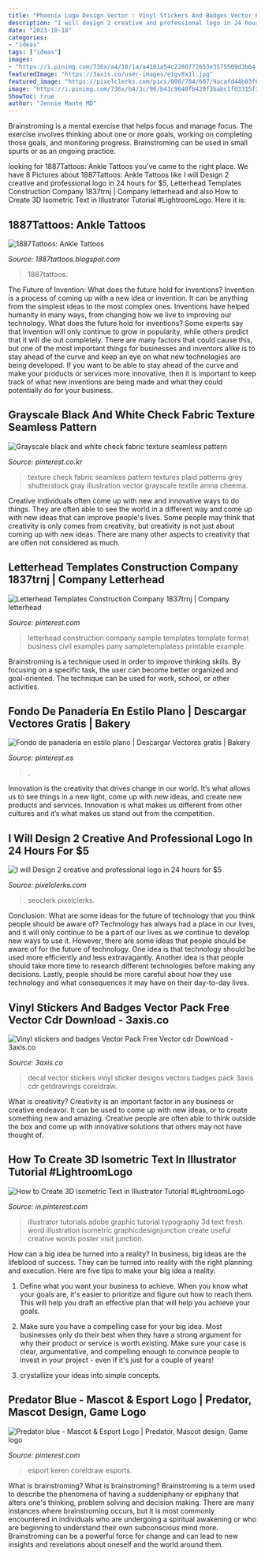 ```yaml
---
title: "Phoenix Logo Design Vector : Vinyl Stickers And Badges Vector Pack Free Vector Cdr Download"
description: "I will design 2 creative and professional logo in 24 hours for $5"
date: "2023-10-18"
categories:
- "ideas"
tags: ["ideas"]
images:
- "https://i.pinimg.com/736x/a4/10/1a/a4101a54c2280772653e3575509d3b64.jpg"
featuredImage: "https://3axis.co/user-images/e1gv8x1l.jpg"
featured_image: "https://pixelclerks.com/pics/000/784/607/9acafd44b03f68f3059fe3e450cb6ab9.jpg"
image: "https://i.pinimg.com/736x/b4/3c/96/b43c9640fb420f3babc1f03315f334cf.jpg"
ShowToc: true
author: "Jennie Mante MD"
---
```



Brainstroming is a mental exercise that helps focus and manage focus. The exercise involves thinking about one or more goals, working on completing those goals, and monitoring progress. Brainstroming can be used in small spurts or as an ongoing practice.

	

		
looking for 1887Tattoos: Ankle Tattoos you've came to the right place. We have 8 Pictures about 1887Tattoos: Ankle Tattoos like I will Design 2 creative and professional logo in 24 hours for $5, Letterhead Templates Construction Company 1837trnj | Company letterhead and also How to Create 3D Isometric Text in Illustrator Tutorial #LightroomLogo. Here it is:
		
    
## 1887Tattoos: Ankle Tattoos

<img loading=lazy src="https://2.bp.blogspot.com/-w_rUl1j9lTo/UPhav2AKD0I/AAAAAAAAIiM/39f8OGzK17E/s1600/Butterfly-Tattoo-Design-for-Teens-Ankle.jpg" onerror="this.onerror=null;this.src='https://tse3.mm.bing.net/th?id=OIP.M1ADQ2iBSYYN-M5dEM3PiwHaJ3&amp;pid=15.1';" alt="1887Tattoos: Ankle Tattoos">

_Source: 1887tattoos.blogspot.com_

>1887tattoos. 

	

The Future of Invention: What does the future hold for inventions?
Invention is a process of coming up with a new idea or invention. It can be anything from the simplest ideas to the most complex ones. Inventions have helped humanity in many ways, from changing how we live to improving our technology. What does the future hold for inventions? Some experts say that Invention will only continue to grow in popularity, while others predict that it will die out completely. There are many factors that could cause this, but one of the most important things for businesses and inventors alike is to stay ahead of the curve and keep an eye on what new technologies are being developed. If you want to be able to stay ahead of the curve and make your products or services more innovative, then it is important to keep track of what new inventions are being made and what they could potentially do for your business.

    
## Grayscale Black And White Check Fabric Texture Seamless Pattern

<img loading=lazy src="https://i.pinimg.com/736x/2f/0b/e2/2f0be2cb04ec444633dc9d43ea060dfa.jpg" onerror="this.onerror=null;this.src='https://tse3.mm.bing.net/th?id=OIP.AjN8lxzsq2HyCk6TRG5U_QHaJ4&amp;pid=15.1';" alt="Grayscale black and white check fabric texture seamless pattern">

_Source: pinterest.co.kr_

>texture check fabric seamless pattern textures plaid patterns grey shutterstock gray illustration vector grayscale textile amna cheema. 

	

Creative individuals often come up with new and innovative ways to do things. They are often able to see the world in a different way and come up with new ideas that can improve people's lives. Some people may think that creativity is only comes from creativity, but creativity is not just about coming up with new ideas. There are many other aspects to creativity that are often not considered as much.

    
## Letterhead Templates Construction Company 1837trnj | Company Letterhead

<img loading=lazy src="https://i.pinimg.com/736x/a4/10/1a/a4101a54c2280772653e3575509d3b64.jpg" onerror="this.onerror=null;this.src='https://tse2.mm.bing.net/th?id=OIP.0z6iKy3PhqZSJ7LVT6UH1gHaKJ&amp;pid=15.1';" alt="Letterhead Templates Construction Company 1837trnj | Company letterhead">

_Source: pinterest.com_

>letterhead construction company sample templates template format business civil examples pany sampletemplatess printable example. 

	

Brainstroming is a technique used in order to improve thinking skills. By focusing on a specific task, the user can become better organized and goal-oriented. The technique can be used for work, school, or other activities.

    
## Fondo De Panadería En Estilo Plano | Descargar Vectores Gratis | Bakery

<img loading=lazy src="https://i.pinimg.com/736x/99/69/a9/9969a9058ae0545029342ce861b8f215.jpg" onerror="this.onerror=null;this.src='https://tse3.mm.bing.net/th?id=OIP.pTZedAybv81XtHAz58BdaQAAAA&amp;pid=15.1';" alt="Fondo de panadería en estilo plano | Descargar Vectores gratis | Bakery">

_Source: pinterest.es_

>. 

	

Innovation is the creativity that drives change in our world. It’s what allows us to see things in a new light, come up with new ideas, and create new products and services. Innovation is what makes us different from other cultures and it’s what makes us stand out from the competition.

    
## I Will Design 2 Creative And Professional Logo In 24 Hours For $5

<img loading=lazy src="https://pixelclerks.com/pics/000/784/607/9acafd44b03f68f3059fe3e450cb6ab9.jpg" onerror="this.onerror=null;this.src='https://tse2.mm.bing.net/th?id=OIP.msr9RLA_aPMFn-PkUMtquQHaEV&amp;pid=15.1';" alt="I will Design 2 creative and professional logo in 24 hours for $5">

_Source: pixelclerks.com_

>seoclerk pixelclerks. 

	

Conclusion: What are some ideas for the future of technology that you think people should be aware of?
Technology has always had a place in our lives, and it will only continue to be a part of our lives as we continue to develop new ways to use it. However, there are some ideas that people should be aware of for the future of technology. One idea is that technology should be used more efficiently and less extravagantly. Another idea is that people should take more time to research different technologies before making any decisions. Lastly, people should be more careful about how they use technology and what consequences it may have on their day-to-day lives.

    
## Vinyl Stickers And Badges Vector Pack Free Vector Cdr Download - 3axis.co

<img loading=lazy src="https://3axis.co/user-images/e1gv8x1l.jpg" onerror="this.onerror=null;this.src='https://tse1.mm.bing.net/th?id=OIP.IT0nuwULzDbv722ZyiSdnQHaKU&amp;pid=15.1';" alt="Vinyl stickers and badges Vector Pack Free Vector cdr Download - 3axis.co">

_Source: 3axis.co_

>decal vector stickers vinyl sticker designs vectors badges pack 3axis cdr getdrawings coreldraw. 

	

What is creativity?
Creativity is an important factor in any business or creative endeavor. It can be used to come up with new ideas, or to create something new and amazing. Creative people are often able to think outside the box and come up with innovative solutions that others may not have thought of.

    
## How To Create 3D Isometric Text In Illustrator Tutorial #LightroomLogo

<img loading=lazy src="https://i.pinimg.com/736x/bf/38/f6/bf38f6e204f1f9d7eda93ad32de5129e.jpg" onerror="this.onerror=null;this.src='https://tse2.mm.bing.net/th?id=OIP.hHC2eGUNevYKO3qVrtaMvAHaFV&amp;pid=15.1';" alt="How to Create 3D Isometric Text in Illustrator Tutorial #LightroomLogo">

_Source: in.pinterest.com_

>illustrator tutorials adobe graphic tutorial typography 3d text fresh word illustration isometric graphicdesignjunction create useful creative words poster visit junction. 

	

How can a big idea be turned into a reality?
In business, big ideas are the lifeblood of success. They can be turned into reality with the right planning and execution. Here are five tips to make your big idea a reality:
1. Define what you want your business to achieve. When you know what your goals are, it's easier to prioritize and figure out how to reach them. This will help you draft an effective plan that will help you achieve your goals.

2. Make sure you have a compelling case for your big idea. Most businesses only do their best when they have a strong argument for why their product or service is worth existing. Make sure your case is clear, argumentative, and compelling enough to convince people to invest in your project - even if it's just for a couple of years!

3. crystallize your ideas into simple concepts.

    
## Predator Blue - Mascot &amp; Esport Logo | Predator, Mascot Design, Game Logo

<img loading=lazy src="https://i.pinimg.com/736x/b4/3c/96/b43c9640fb420f3babc1f03315f334cf.jpg" onerror="this.onerror=null;this.src='https://tse4.mm.bing.net/th?id=OIP.Llm5zvFER5PEtJ94dy1aKgHaE8&amp;pid=15.1';" alt="Predator blue - Mascot &amp; Esport Logo | Predator, Mascot design, Game logo">

_Source: pinterest.com_

>esport keren coreldraw esports. 

	

What is brainstroming?
What is brainstroming? Brainstroming is a term used to describe the phenomena of having a suddeniphany or epiphany that alters one's thinking, problem solving and decision making. There are many instances where brainstroming occurs, but it is most commonly encountered in individuals who are undergoing a spiritual awakening or who are beginning to understand their own subconscious mind more. Brainstroming can be a powerful force for change and can lead to new insights and revelations about oneself and the world around them.

